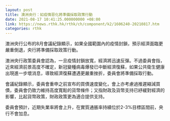```yaml
---
layout: post
title: 澳洲央行：如疫情惡化將準備採取政策行動
date: 2021-08-17 10:41:25.000000000 +08:00
link: https://news.rthk.hk/rthk/ch/component/k2/1606240-20210817.htm
categories: rthk
---
```


澳洲央行公布的8月會議紀錄顯示，如果全國範圍內的疫情封鎖，預示經濟面臨更嚴重倒退，央行將準備採取政策行動。

澳洲央行政策委員會認為，一旦疫情封鎖放寬，經濟將迅速反彈。不過委員會指，近來經濟前景高度不確定，新冠變種病毒爆發已中斷經濟復蘇，如果公共衛生健康出現進一步壞消息，導致經濟復蘇遭遇更嚴重挫折，委員會將準備採取行動。

會議紀錄顯示，委員會重申之前宣布的買債速度變化，會上亦考慮過推遲縮減買債，委員會仍致力維持高度寬鬆的貨幣條件；又指財政及貨幣支持已紓緩對經濟的影響，比起貨幣政策，財政政策更為適合提供支持。

委員會預計，近期失業率將會上升，在實質通脹率持續位於2-3%目標區間前，央行不會加息。
